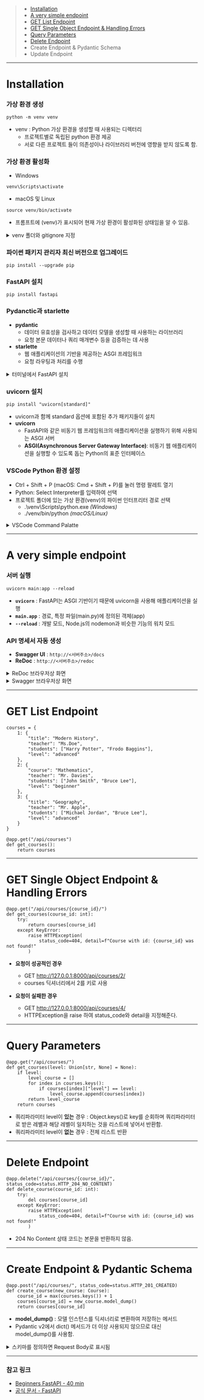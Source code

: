 > - [Installation](https://github.com/devellybutton/fastApi-beginner?tab=readme-ov-file#installation)
> - [A very simple endpoint](https://github.com/devellybutton/fastApi-beginner?tab=readme-ov-file#a-very-simple-endpoint)
> - [GET List Endpoint](https://github.com/devellybutton/fastApi-beginner?tab=readme-ov-file#get-list-endpoint)
> - [GET Single Object Endpoint & Handling Errors](https://github.com/devellybutton/fastApi-beginner?tab=readme-ov-file#get-single-object-endpoint--handling-errors)
> - [Query Parameters](https://github.com/devellybutton/fastApi-beginner?tab=readme-ov-file#query-parameters)
> - [Delete Endpoint](https://github.com/devellybutton/fastApi-beginner?tab=readme-ov-file#delete-endpoint)
> - Create Endpoint & Pydantic Schema
> - Update Endpoint

-----

# Installation

### 가상 환경 생성
```
python -m venv venv
```

- venv : Python 가상 환경을 생성할 때 사용되는 디렉터리
    - 프로젝트별로 독립된 python 환경 제공
    - 서로 다른 프로젝트 들이 의존성이나 라이브러리 버전에 영향을 받지 않도록 함.

### 가상 환경 활성화
- Windows
```
venv\Scripts\activate
```

- macOS 및 Linux
```
source venv/bin/activate
```

- 프롬프트에 (venv)가 표시되어 현재 가상 환경이 활성화된 상태임을 알 수 있음.

<details>
<summary>venv 폴더와 gitignore 지정</summary>

![image](https://github.com/user-attachments/assets/e477cc0d-d021-49dc-9594-86e63194ba9b)

</details>

### 파이썬 패키지 관리자 최신 버전으로 업그레이드
```
pip install --upgrade pip
```

### FastAPI 설치
```
pip install fastapi
```

### Pydanctic과 starlette
- <b>pydantic</b>
    - 데이터 유효성을 검사하고 데이터 모델을 생성할 때 사용하는 라이브러리
    - 요청 본문 데이터나 쿼리 매개변수 등을 검증하는 데 사용
- <b>starlette</b>
    - 웹 애플리케이션의 기반을 제공하는 ASGI 프레임워크
    - 요청 라우팅과 처리를 수행
<details>
<summary>터미널에서 FastAPI 설치</summary>

![image](https://github.com/user-attachments/assets/4f65f7d5-0dff-41b2-8af9-e1becd1bba35)

</details>

### uvicorn 설치
```
pip install "uvicorn[standard]"
```
- uvicorn과 함께 standard 옵션에 포함된 추가 패키지들이 설치
- <b>uvicorn</b>
    - FastAPI와 같은 비동기 웹 프레임워크의 애플리케이션을 실행하기 위해 사용되는 ASGI 서버
    - <b>ASGI(Asynchronous Server Gateway Interface)</b>: 비동기 웹 애플리케이션을 실행할 수 있도록 돕는 Python의 표준 인터페이스 

### VSCode Python 환경 설정
- Ctrl + Shift + P (macOS: Cmd + Shift + P)를 눌러 명령 팔레트 열기
- Python: Select Interpreter를 입력하여 선택
- 프로젝트 폴더에 있는 가상 환경(venv)의 파이썬 인터프리터 경로 선택
    - .\venv\Scripts\python.exe <i>(Windows)</i>
    - ./venv/bin/python <i>(macOS/Linux)</i>
<details>
<summary>VSCode Command Palatte</summary>

![ezgif-4-d51a9387de](https://github.com/user-attachments/assets/e2e0344f-53a1-401d-a236-9017882e5db6)

</details>

-----

# A very simple endpoint

### 서버 실행
```
uvicorn main:app --reload
```
- <b>`uvicorn`</b> : FastAPI는 ASGI 기반이기 때문에 uvicorn을 사용해 애플리케이션을 실행
- <b>`main.app`</b> : 경로, 특정 파일(main.py)에 정의된 객체(app)
- <b>`--reload`</b> : 개발 모드, Node.js의 nodemon과 비슷한 기능의 워치 모드

### API 명세서 자동 생성

- <b>Swagger UI</b> : `http://<서버주소>/docs`
- <b>ReDoc</b> : `http://<서버주소>/redoc`

<details>
<summary>ReDoc 브라우저상 화면</summary>

![image](https://github.com/user-attachments/assets/075703e9-bc19-44a2-83c2-9f3bd5b1af17)

</details>
<details>
<summary>Swagger 브라우저상 화면</summary>

![image](https://github.com/user-attachments/assets/98cf6f43-6e8f-4389-8318-74d9b8573b30)

</summary>
</details>

---

# GET List Endpoint

```
courses = {
	1: {
		"title": "Modern History",
		"teacher": "Ms.Doe",
		"students": ["Harry Potter", "Frodo Baggins"],
		"level": "advanced"
	},
	2: {
		"course": "Mathematics",
		"teacher": "Mr. Davies",
		"students": ["John Smith", "Bruce Lee"],
		"level": "beginner"
	},
	3: {
		"title": "Geography",
		"teacher": "Mr. Apple",
		"students": ["Michael Jordan", "Bruce Lee"],
		"level": "advanced"
	}
}

@app.get("/api/courses")
def get_courses():
    return courses
```
---

# GET Single Object Endpoint & Handling Errors

```
@app.get("/api/courses/{course_id}/")
def get_courses(course_id: int):
    try:
        return courses[course_id]
    except KeyError:
        raise HTTPException(
            status_code=404, detail=f"Course with id: {course_id} was not found!"
        )
```
- <b>요청이 성공적인 경우</b>
    - GET http://127.0.0.1:8000/api/courses/2/
    - courses 딕셔너리에서 2를 키로 사용

- <b>요청이 실패한 경우</b>
    - GET http://127.0.0.1:8000/api/courses/4/
    - HTTPException을 raise 하여 status_code와 detail을 지정해준다.

---

# Query Parameters
```
@app.get("/api/courses/")
def get_courses(level: Union[str, None] = None):
    if level:
        level_course = []
        for index in courses.keys():
            if courses[index]["level"] == level:
                level_course.append(courses[index])
        return level_course
    return courses
```
- 쿼리파라미터 level이 <b>있는</b> 경우 : Object.keys()로 key를 순회하며 쿼리파라미터로 받은 레벨과 해당 레벨이 일치하는 것을 리스트에 넣어서 반환함.
- 쿼리파라미터 level이 <b>없는</b> 경우 : 전체 리스트 반환 

---

# Delete Endpoint

```
@app.delete("/api/courses/{course_id}/", status_code=status.HTTP_204_NO_CONTENT)
def delete_course(course_id: int):
    try:
        del courses[course_id]
    except KeyError:
        raise HTTPException(
            status_code=404, detail=f"Course with id: {course_id} was not found!"
        )
```
- 204 No Content 상태 코드는 본문을 반환하지 않음.

---

# Create Endpoint & Pydantic Schema

```
@app.post("/api/courses/", status_code=status.HTTP_201_CREATED)
def create_course(new_course: Course):
	course_id = max(courses.keys()) + 1
	courses[course_id] = new_course.model_dump()
	return courses[course_id]
```
- <b>model_dump()</b> : 모델 인스턴스를 딕셔너리로 변환하여 저장하는 메서드
- Pydantic v2에서 dict() 메서드가 더 이상 사용되지 않으므로 대신 model_dump()를 사용함.

<details>
<summary>스키마를 정의하면 Request Body로 표시됨</summary>

![image](https://github.com/user-attachments/assets/0acc060c-9783-4b59-8a1e-e1b677350549)

</details>

---

### 참고 링크

- [Beginners FastAPI - 40 min](https://youtu.be/O05PucyQYBg?feature=shared)
- [공식 문서 - FastAPI](https://fastapi.tiangolo.com/#sponsors)